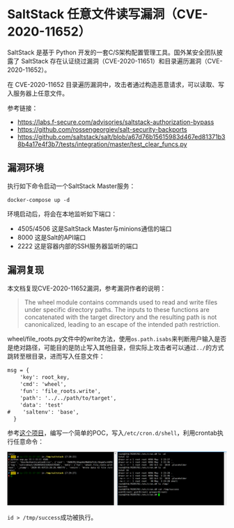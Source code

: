 # SaltStack 任意文件读写漏洞（CVE-2020-11652）

SaltStack 是基于 Python 开发的一套C/S架构配置管理工具。国外某安全团队披露了 SaltStack 存在认证绕过漏洞（CVE-2020-11651）和目录遍历漏洞（CVE-2020-11652）。

在 CVE-2020-11652 目录遍历漏洞中，攻击者通过构造恶意请求，可以读取、写入服务器上任意文件。

参考链接：

- https://labs.f-secure.com/advisories/saltstack-authorization-bypass
- https://github.com/rossengeorgiev/salt-security-backports
- https://github.com/saltstack/salt/blob/a67d76b15615983d467ed81371b38b4a17e4f3b7/tests/integration/master/test_clear_funcs.py

## 漏洞环境

执行如下命令启动一个SaltStack Master服务：

```
docker-compose up -d
```

环境启动后，将会在本地监听如下端口：

- 4505/4506 这是SaltStack Master与minions通信的端口
- 8000 这是Salt的API端口
- 2222 这是容器内部的SSH服务器监听的端口

## 漏洞复现

本文档复现CVE-2020-11652漏洞，参考漏洞作者的说明：

> The wheel module contains commands used to read and write files under specific directory paths. The inputs to these functions are concatenated with the target directory and the resulting path is not canonicalized, leading to an escape of the intended path restriction.

wheel/file_roots.py文件中的write方法，使用`os.path.isabs`来判断用户输入是否是绝对路径，可能目的是防止写入其他目录，但实际上攻击者可以通过`../`的方式跳转至根目录，进而写入任意文件：

```
msg = {
    'key': root_key,
    'cmd': 'wheel',
    'fun': 'file_roots.write',
    'path': '../../path/to/target',
    'data': 'test'
#    'saltenv': 'base',
  }
```

参考[这个项目][1]，编写一个简单的POC，写入`/etc/cron.d/shell`，利用crontab执行任意命令：

![](1.png)

`id > /tmp/success`成功被执行。

[1]: https://github.com/rossengeorgiev/salt-security-backports